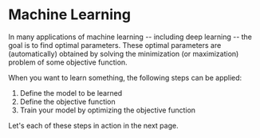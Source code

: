 <!---# 機械学習-->
# Machine Learning

<!---ニューラルネットワークを含む多くの機械学習における学習タスクは最適なパラメータを探す問題です。
最適なパラメータは目的関数の最小化（最大化）問題を解くことで自動的に得られます。-->
In many applications of machine learning -- including deep learning -- the goal is to find optimal parameters.
These optimal parameters are (automatically) obtained by solving the minimization (or maximization) problem of some objective function.


<!---一般に何かを学習させたいという場合は次のステップからなります。-->
<!-- is it right?-->
When you want to learn something, the following steps can be applied:

<!---
1. 学習対象のモデルを定義する
2. 目的関数を定義する
3. 目的関数を最適化することで，モデルを学習する
-->

1. Define the model to be learned
2. Define the objective function
3. Train your model by optimizing the objective function

<!--- これらを順番にみていきましょう。-->
<!-- no verb?-->
Let's each of these steps in action in the next page.

